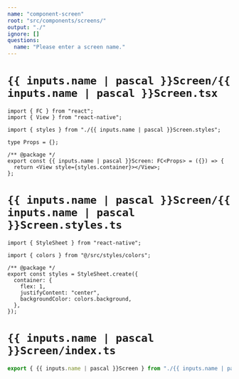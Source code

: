 ```yaml
---
name: "component-screen"
root: "src/components/screens/"
output: "./"
ignore: []
questions:
  name: "Please enter a screen name."
---
```


# `{{ inputs.name | pascal }}Screen/{{ inputs.name | pascal }}Screen.tsx`

```tsx
import { FC } from "react";
import { View } from "react-native";

import { styles } from "./{{ inputs.name | pascal }}Screen.styles";

type Props = {};

/** @package */
export const {{ inputs.name | pascal }}Screen: FC<Props> = ({}) => {
  return <View style={styles.container}></View>;
};
```

# `{{ inputs.name | pascal }}Screen/{{ inputs.name | pascal }}Screen.styles.ts`

```tsx
import { StyleSheet } from "react-native";

import { colors } from "@/src/styles/colors";

/** @package */
export const styles = StyleSheet.create({
  container: {
    flex: 1,
    justifyContent: "center",
    backgroundColor: colors.background,
  },
});
```

# `{{ inputs.name | pascal }}Screen/index.ts`

```typescript
export { {{ inputs.name | pascal }}Screen } from "./{{ inputs.name | pascal }}Screen";
```
